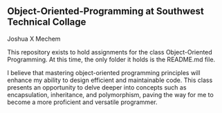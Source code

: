 ## Object-Oriented-Programming at Southwest Technical Collage
Joshua X Mechem

This repository exists to hold assignments for the class Object-Oriented Programming. At this time, the only folder it holds is the README.md file.  

I believe that mastering object-oriented programming principles will enhance my ability to design efficient and maintainable code. This class presents an opportunity to delve deeper into concepts such as encapsulation, inheritance, and polymorphism, paving the way for me to become a more proficient and versatile programmer.
